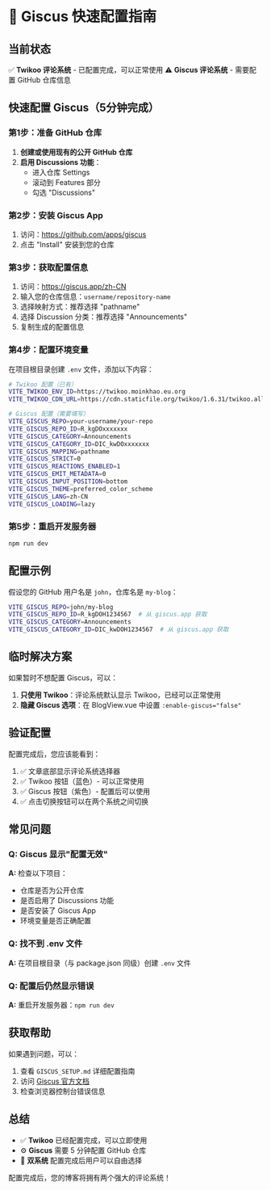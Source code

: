 # 🚀 Giscus 快速配置指南

## 当前状态

✅ **Twikoo 评论系统** - 已配置完成，可以正常使用
⚠️ **Giscus 评论系统** - 需要配置 GitHub 仓库信息

## 快速配置 Giscus（5分钟完成）

### 第1步：准备 GitHub 仓库

1. **创建或使用现有的公开 GitHub 仓库**
2. **启用 Discussions 功能**：
   - 进入仓库 Settings
   - 滚动到 Features 部分
   - 勾选 "Discussions"

### 第2步：安装 Giscus App

1. 访问：https://github.com/apps/giscus
2. 点击 "Install" 安装到您的仓库

### 第3步：获取配置信息

1. 访问：https://giscus.app/zh-CN
2. 输入您的仓库信息：`username/repository-name`
3. 选择映射方式：推荐选择 "pathname"
4. 选择 Discussion 分类：推荐选择 "Announcements"
5. 复制生成的配置信息

### 第4步：配置环境变量

在项目根目录创建 `.env` 文件，添加以下内容：

```bash
# Twikoo 配置（已有）
VITE_TWIKOO_ENV_ID=https://twikoo.moinkhao.eu.org
VITE_TWIKOO_CDN_URL=https://cdn.staticfile.org/twikoo/1.6.31/twikoo.all.min.js

# Giscus 配置（需要填写）
VITE_GISCUS_REPO=your-username/your-repo
VITE_GISCUS_REPO_ID=R_kgDOxxxxxxx
VITE_GISCUS_CATEGORY=Announcements
VITE_GISCUS_CATEGORY_ID=DIC_kwDOxxxxxxx
VITE_GISCUS_MAPPING=pathname
VITE_GISCUS_STRICT=0
VITE_GISCUS_REACTIONS_ENABLED=1
VITE_GISCUS_EMIT_METADATA=0
VITE_GISCUS_INPUT_POSITION=bottom
VITE_GISCUS_THEME=preferred_color_scheme
VITE_GISCUS_LANG=zh-CN
VITE_GISCUS_LOADING=lazy
```

### 第5步：重启开发服务器

```bash
npm run dev
```

## 配置示例

假设您的 GitHub 用户名是 `john`，仓库名是 `my-blog`：

```bash
VITE_GISCUS_REPO=john/my-blog
VITE_GISCUS_REPO_ID=R_kgDOH1234567  # 从 giscus.app 获取
VITE_GISCUS_CATEGORY=Announcements
VITE_GISCUS_CATEGORY_ID=DIC_kwDOH1234567  # 从 giscus.app 获取
```

## 临时解决方案

如果暂时不想配置 Giscus，可以：

1. **只使用 Twikoo**：评论系统默认显示 Twikoo，已经可以正常使用
2. **隐藏 Giscus 选项**：在 BlogView.vue 中设置 `:enable-giscus="false"`

## 验证配置

配置完成后，您应该能看到：

1. ✅ 文章底部显示评论系统选择器
2. ✅ Twikoo 按钮（蓝色）- 可以正常使用
3. ✅ Giscus 按钮（紫色）- 配置后可以使用
4. ✅ 点击切换按钮可以在两个系统之间切换

## 常见问题

### Q: Giscus 显示"配置无效"

**A:** 检查以下项目：

- 仓库是否为公开仓库
- 是否启用了 Discussions 功能
- 是否安装了 Giscus App
- 环境变量是否正确配置

### Q: 找不到 .env 文件

**A:** 在项目根目录（与 package.json 同级）创建 `.env` 文件

### Q: 配置后仍然显示错误

**A:** 重启开发服务器：`npm run dev`

## 获取帮助

如果遇到问题，可以：

1. 查看 `GISCUS_SETUP.md` 详细配置指南
2. 访问 [Giscus 官方文档](https://giscus.app/zh-CN)
3. 检查浏览器控制台错误信息

## 总结

- ✅ **Twikoo** 已经配置完成，可以立即使用
- ⚙️ **Giscus** 需要 5 分钟配置 GitHub 仓库
- 🎯 **双系统** 配置完成后用户可以自由选择

配置完成后，您的博客将拥有两个强大的评论系统！
